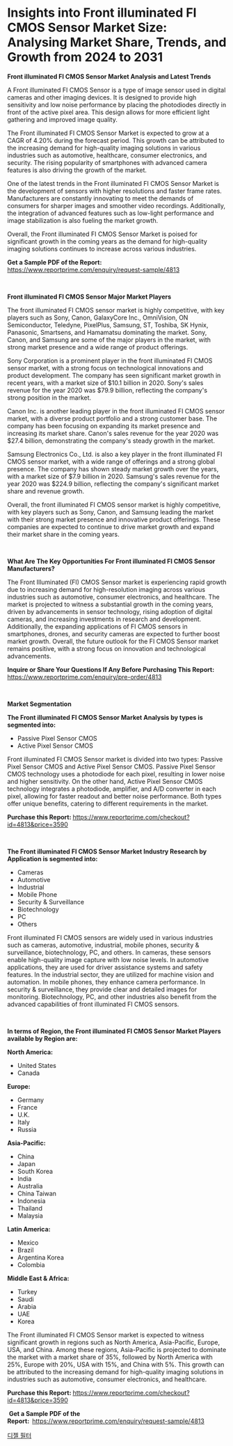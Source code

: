 <p><h1>Insights into Front illuminated FI CMOS Sensor Market Size: Analysing Market Share, Trends, and Growth from 2024 to 2031</h1></p><p><strong>Front illuminated FI CMOS Sensor Market Analysis and Latest Trends</strong></p>
<p><p>A Front illuminated FI CMOS Sensor is a type of image sensor used in digital cameras and other imaging devices. It is designed to provide high sensitivity and low noise performance by placing the photodiodes directly in front of the active pixel area. This design allows for more efficient light gathering and improved image quality.</p><p>The Front illuminated FI CMOS Sensor Market is expected to grow at a CAGR of 4.20% during the forecast period. This growth can be attributed to the increasing demand for high-quality imaging solutions in various industries such as automotive, healthcare, consumer electronics, and security. The rising popularity of smartphones with advanced camera features is also driving the growth of the market.</p><p>One of the latest trends in the Front illuminated FI CMOS Sensor Market is the development of sensors with higher resolutions and faster frame rates. Manufacturers are constantly innovating to meet the demands of consumers for sharper images and smoother video recordings. Additionally, the integration of advanced features such as low-light performance and image stabilization is also fueling the market growth.</p><p>Overall, the Front illuminated FI CMOS Sensor Market is poised for significant growth in the coming years as the demand for high-quality imaging solutions continues to increase across various industries.</p></p>
<p><strong>Get a Sample PDF of the Report:&nbsp;</strong> <a href="https://www.reportprime.com/enquiry/request-sample/4813">https://www.reportprime.com/enquiry/request-sample/4813</a></p>
<p>&nbsp;</p>
<p><strong>Front illuminated FI CMOS Sensor Major Market Players</strong></p>
<p><p>The front illuminated FI CMOS sensor market is highly competitive, with key players such as Sony, Canon, GalaxyCore Inc., OmniVision, ON Semiconductor, Teledyne, PixelPlus, Samsung, ST, Toshiba, SK Hynix, Panasonic, Smartsens, and Hamamatsu dominating the market. Sony, Canon, and Samsung are some of the major players in the market, with strong market presence and a wide range of product offerings.</p><p>Sony Corporation is a prominent player in the front illuminated FI CMOS sensor market, with a strong focus on technological innovations and product development. The company has seen significant market growth in recent years, with a market size of $10.1 billion in 2020. Sony's sales revenue for the year 2020 was $79.9 billion, reflecting the company's strong position in the market.</p><p>Canon Inc. is another leading player in the front illuminated FI CMOS sensor market, with a diverse product portfolio and a strong customer base. The company has been focusing on expanding its market presence and increasing its market share. Canon's sales revenue for the year 2020 was $27.4 billion, demonstrating the company's steady growth in the market.</p><p>Samsung Electronics Co., Ltd. is also a key player in the front illuminated FI CMOS sensor market, with a wide range of offerings and a strong global presence. The company has shown steady market growth over the years, with a market size of $7.9 billion in 2020. Samsung's sales revenue for the year 2020 was $224.9 billion, reflecting the company's significant market share and revenue growth.</p><p>Overall, the front illuminated FI CMOS sensor market is highly competitive, with key players such as Sony, Canon, and Samsung leading the market with their strong market presence and innovative product offerings. These companies are expected to continue to drive market growth and expand their market share in the coming years.</p></p>
<p>&nbsp;</p>
<p><strong>What Are The Key Opportunities For Front illuminated FI CMOS Sensor Manufacturers?</strong></p>
<p><p>The Front Illuminated (FI) CMOS Sensor market is experiencing rapid growth due to increasing demand for high-resolution imaging across various industries such as automotive, consumer electronics, and healthcare. The market is projected to witness a substantial growth in the coming years, driven by advancements in sensor technology, rising adoption of digital cameras, and increasing investments in research and development. Additionally, the expanding applications of FI CMOS sensors in smartphones, drones, and security cameras are expected to further boost market growth. Overall, the future outlook for the FI CMOS Sensor market remains positive, with a strong focus on innovation and technological advancements.</p></p>
<p><strong>Inquire or Share Your Questions If Any Before Purchasing This Report:</strong> <a href="https://www.reportprime.com/enquiry/pre-order/4813">https://www.reportprime.com/enquiry/pre-order/4813</a></p>
<p>&nbsp;</p>
<p><strong>Market Segmentation</strong></p>
<p><strong>The Front illuminated FI CMOS Sensor Market Analysis by types is segmented into:</strong></p>
<p><ul><li>Passive Pixel Sensor CMOS</li><li>Active Pixel Sensor CMOS</li></ul></p>
<p><p>Front illuminated FI CMOS Sensor market is divided into two types: Passive Pixel Sensor CMOS and Active Pixel Sensor CMOS. Passive Pixel Sensor CMOS technology uses a photodiode for each pixel, resulting in lower noise and higher sensitivity. On the other hand, Active Pixel Sensor CMOS technology integrates a photodiode, amplifier, and A/D converter in each pixel, allowing for faster readout and better noise performance. Both types offer unique benefits, catering to different requirements in the market.</p></p>
<p><strong>Purchase this Report:&nbsp;</strong><a href="https://www.reportprime.com/checkout?id=4813&price=3590">https://www.reportprime.com/checkout?id=4813&price=3590</a></p>
<p>&nbsp;</p>
<p><strong>The Front illuminated FI CMOS Sensor Market Industry Research by Application is segmented into:</strong></p>
<p><ul><li>Cameras</li><li>Automotive</li><li>Industrial</li><li>Mobile Phone</li><li>Security & Surveillance</li><li>Biotechnology</li><li>PC</li><li>Others</li></ul></p>
<p><p>Front illuminated FI CMOS sensors are widely used in various industries such as cameras, automotive, industrial, mobile phones, security & surveillance, biotechnology, PC, and others. In cameras, these sensors enable high-quality image capture with low noise levels. In automotive applications, they are used for driver assistance systems and safety features. In the industrial sector, they are utilized for machine vision and automation. In mobile phones, they enhance camera performance. In security & surveillance, they provide clear and detailed images for monitoring. Biotechnology, PC, and other industries also benefit from the advanced capabilities of front illuminated FI CMOS sensors.</p></p>
<p>&nbsp;</p>
<p><strong>In terms of Region, the Front illuminated FI CMOS Sensor Market Players available by Region are:</strong></p>
<p>
    <p> <strong> North America: </strong>
        <ul>
            <li>United States</li>
            <li>Canada</li>
        </ul>
        </p> 
    <p> <strong> Europe: </strong>
        <ul>
            <li>Germany</li>
            <li>France</li>
            <li>U.K.</li>
            <li>Italy</li>
            <li>Russia</li>
        </ul>
        </p> 
    <p> <strong> Asia-Pacific: </strong>
        <ul>
            <li>China</li>
            <li>Japan</li>
            <li>South Korea</li>
            <li>India</li>
            <li>Australia</li>
            <li>China Taiwan</li>
            <li>Indonesia</li>
            <li>Thailand</li>
            <li>Malaysia</li>
        </ul>
        </p> 
    <p> <strong> Latin America: </strong>
        <ul>
            <li>Mexico</li>
            <li>Brazil</li>
            <li>Argentina Korea</li>
            <li>Colombia</li>
        </ul>
        </p> 
    <p> <strong> Middle East & Africa: </strong>
        <ul>
            <li>Turkey</li>
            <li>Saudi</li>
            <li>Arabia</li>
            <li>UAE</li>
            <li>Korea</li>
        </ul>
    </p>
    </p>
<p><p>The Front illuminated FI CMOS Sensor market is expected to witness significant growth in regions such as North America, Asia-Pacific, Europe, USA, and China. Among these regions, Asia-Pacific is projected to dominate the market with a market share of 35%, followed by North America with 25%, Europe with 20%, USA with 15%, and China with 5%. This growth can be attributed to the increasing demand for high-quality imaging solutions in industries such as automotive, consumer electronics, and healthcare.</p></p>
<p><strong>Purchase this Report: </strong><a href="https://www.reportprime.com/checkout?id=4813&price=3590">https://www.reportprime.com/checkout?id=4813&price=3590</a></p>
<p>&nbsp;<strong>Get a Sample PDF of the Report:&nbsp;&nbsp;</strong><a href="https://www.reportprime.com/enquiry/request-sample/4813">https://www.reportprime.com/enquiry/request-sample/4813</a></p>
<p><strong></strong></p>
<p><p><a href="https://medium.com/@raisin7568/%EB%94%94%EC%A0%A4-%ED%95%84%ED%84%B0-%EC%8B%9C%EC%9E%A5%EC%9D%80-%EC%8B%9C%EC%9E%A5-%EC%A0%90%EC%9C%A0%EC%9C%A8-%ED%81%AC%EA%B8%B0-%EB%B0%8F-2031%EB%85%84%EA%B9%8C%EC%A7%80-%EC%98%88%EC%83%81%EB%90%9C-%EC%98%88%EC%B8%A1%EC%97%90-%EC%A4%91%EC%A0%90%EC%9D%84-%EB%91%90%EA%B3%A0-%EC%9E%88%EC%8A%B5%EB%8B%88%EB%8B%A4-dfa26c4b479d">디젤 필터</a></p></p>